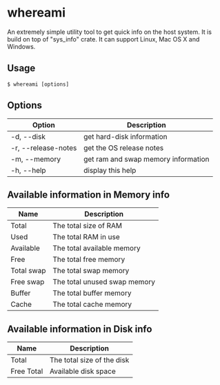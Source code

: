 # whereami
An extremely simple utility tool to get quick info on the host system. It is build on top of "sys_info" crate. It can support Linux, Mac OS X and Windows.

## Usage
```
$ whereami [options]
```

## Options
| Option              | Description                         |
| ------------------- | ----------------------------------- |
| -d, --disk          | get hard-disk information           |
| -r, --release-notes | get the OS release notes            |
| -m, --memory        | get ram and swap memory information |
| -h, --help          | display this help                   |

## Available information in Memory info
| Name       | Description                  |
| ---------- | ---------------------------- |
| Total      | The total size of RAM        |
| Used       | The total RAM in use         |
| Available  | The total available memory   |
| Free       | The total free memory        |
| Total swap | The total swap memory        |
| Free swap  | The total unused swap memory |
| Buffer     | The total buffer memory      |
| Cache      | The total cache memory       |

## Available information in Disk info
| Name       | Description                |
| ---------- | -------------------------- |
| Total      | The total size of the disk |
| Free Total | Available disk space       |

